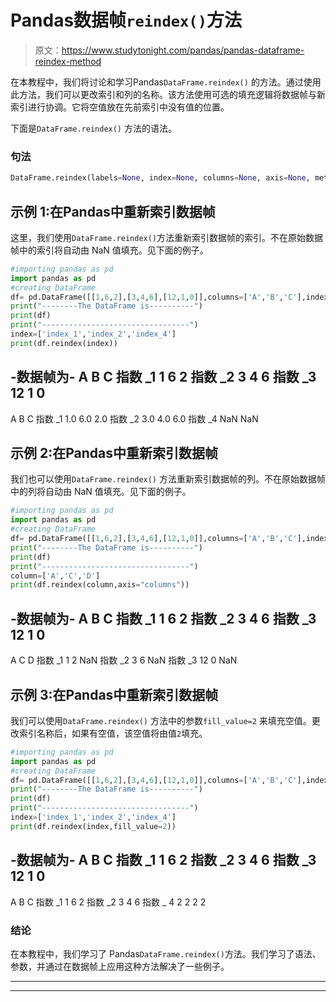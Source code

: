 # Pandas数据帧`reindex()`方法

> 原文：<https://www.studytonight.com/pandas/pandas-dataframe-reindex-method>

在本教程中，我们将讨论和学习Pandas`DataFrame.reindex()` 的方法。通过使用此方法，我们可以更改索引和列的名称。该方法使用可选的填充逻辑将数据帧与新索引进行协调。它将空值放在先前索引中没有值的位置。

下面是`DataFrame.reindex()` 方法的语法。

### 句法

```py
DataFrame.reindex(labels=None, index=None, columns=None, axis=None, method=None, copy=True, level=None, fill_value=nan, limit=None, tolerance=None)
```

## 示例 1:在Pandas中重新索引数据帧

这里，我们使用`DataFrame.reindex()`方法重新索引数据帧的索引。不在原始数据帧中的索引将自动由 NaN 值填充。见下面的例子。

```py
#importing pandas as pd
import pandas as pd
#creating DataFrame
df= pd.DataFrame([[1,6,2],[3,4,6],[12,1,0]],columns=['A','B','C'],index=(['index_1','index_2','index_3']))
print("--------The DataFrame is----------")
print(df)
print("---------------------------------")
index=['index_1','index_2','index_4']
print(df.reindex(index))
```

-数据帧为-
A B C
指数 _1 1 6 2
指数 _2 3 4 6
指数 _3 12 1 0
-
A B C
指数 _1 1.0 6.0 2.0
指数 _2 3.0 4.0 6.0
指数 _4 NaN NaN

## 示例 2:在Pandas中重新索引数据帧

我们也可以使用`DataFrame.reindex()` 方法重新索引数据帧的列。不在原始数据帧中的列将自动由 NaN 值填充。见下面的例子。

```py
#importing pandas as pd
import pandas as pd
#creating DataFrame
df= pd.DataFrame([[1,6,2],[3,4,6],[12,1,0]],columns=['A','B','C'],index=(['index_1','index_2','index_3']))
print("--------The DataFrame is----------")
print(df)
print("---------------------------------")
column=['A','C','D']
print(df.reindex(column,axis="columns"))
```

-数据帧为-
A B C
指数 _1 1 6 2
指数 _2 3 4 6
指数 _3 12 1 0
-
A C D
指数 _1 1 2 NaN
指数 _2 3 6 NaN
指数 _3 12 0 NaN

## 示例 3:在Pandas中重新索引数据帧

我们可以使用`DataFrame.reindex()` 方法中的参数`fill_value=2` 来填充空值。更改索引名称后，如果有空值，该空值将由值`2`填充。

```py
#importing pandas as pd
import pandas as pd
#creating DataFrame
df= pd.DataFrame([[1,6,2],[3,4,6],[12,1,0]],columns=['A','B','C'],index=(['index_1','index_2','index_3']))
print("--------The DataFrame is----------")
print(df)
print("---------------------------------")
index=['index_1','index_2','index_4']
print(df.reindex(index,fill_value=2))
```

-数据帧为-
A B C
指数 _1 1 6 2
指数 _2 3 4 6
指数 _3 12 1 0
-
A B C
指数 _1 1 6 2
指数 _2 3 4 6
指数 _ 4 2 2 2 2

### 结论

在本教程中，我们学习了 Pandas`DataFrame.reindex()`方法。我们学习了语法、参数，并通过在数据帧上应用这种方法解决了一些例子。

* * *

* * *